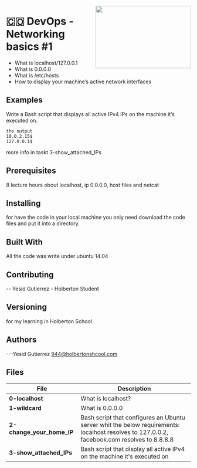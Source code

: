 <p>
<img width="260" height="170" src="https://davidjohncoleman.com/wp-djc/wp-content/uploads/2017/06/HBTN-Borderless-CMYK-Logo-Vertical-Color-Black@1200ppi-300x236.png" align="right" >
</p>





# :colombia: DevOps -Networking basics #1                                       
- What is localhost/127.0.0.1
- What is 0.0.0.0
- What is /etc/hosts
- How to display your machine’s active network interfaces
## Examples
Write a Bash script that displays all active IPv4 IPs on the machine it’s executed on.
```
the output
10.0.2.15$
127.0.0.1$
```
more info in taskt 3-show_attached_IPs
## Prerequisites
8 lecture hours obout localhost, ip 0.0.0.0, host files and netcat
## Installing
for have the code in your local machine you only need download the code files and put it into a directory.
## Built With
All the code was write under ubuntu 14.04                                 
## Contributing
-- Yesid Gutierrez - Holberton Student                                          
## Versioning
for my learning in Holberton School
## Authors
---Yesid Gutierrez  944@holbertonshcool.com                                    
                                                                               
## Files

|             File               |             Description                  |
|--------------------------------| ---------------------------------------- |
|**0-localhost**| What is localhost?|
|**1-wildcard**| What is 0.0.0.0|
|**2-change_your_home_IP**| Bash script that configures an Ubuntu server whit the below requirements: localhost resolves to 127.0.0.2, facebook.com resolves to 8.8.8.8|
|**3-show_attached_IPs**| Bash script that display all active IPv4 on the machine it's executed on|